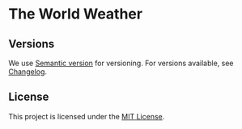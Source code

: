 # The World Weather

## Versions

We use [Semantic version](http://semver.org) for versioning. For versions available, see [Changelog](CHANGELOG.md).

## License

This project is licensed under the [MIT License](LICENSE).
